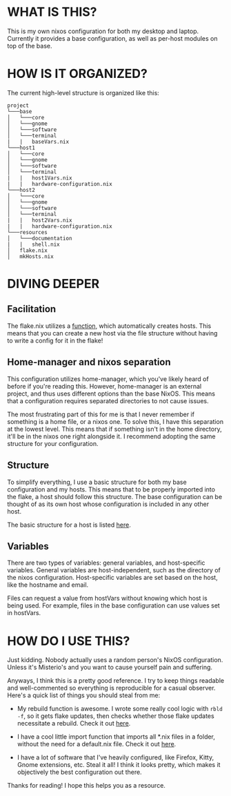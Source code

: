 # WHAT IS THIS?
This is my own nixos configuration for both my desktop and laptop. Currently it provides a base configuration, as well as per-host modules on top of the base.

# HOW IS IT ORGANIZED?
The current high-level structure is organized like this:

```
project
└───base
│   └───core
│   └───gnome
│   └───software
│   └───terminal
|   |   baseVars.nix
└───host1
│   └───core
│   └───gnome
│   └───software
│   └───terminal
|   |   host1Vars.nix
|   |   hardware-configuration.nix
└───host2
│   └───core
│   └───gnome
│   └───software
│   └───terminal
|   |   host2Vars.nix
|   |   hardware-configuration.nix
└───resources
│   └───documentation
|   |   shell.nix
│   flake.nix
│   mkHosts.nix
```

# DIVING DEEPER

## Facilitation
The flake.nix utilizes a [function](./mkHosts.nix), which automatically creates hosts. This means that you can create a new host via the file structure without having to write a config for it in the flake!

## Home-manager and nixos separation
This configuration utilizes home-manager, which you've likely heard of before if you're reading this. However, home-manager is an external project, and thus uses different options than the base NixOS. This means that a configuration requires separated directories to not cause issues.

The most frustrating part of this for me is that I never remember if something is a home file, or a nixos one. To solve this, I have this separation at the lowest level. This means that if something isn't in the home directory, it'll be in the nixos one right alongside it. I recommend adopting the same structure for your configuration.

## Structure
To simplify everything, I use a basic structure for both my base configuration and my hosts. This means that to be properly imported into the flake, a host should follow this structure. The base configuration can be thought of as its own host whose configuration is included in any other host.

The basic structure for a host is listed [here](./resources/documentation/structure.md).

## Variables
There are two types of variables: general variables, and host-specific variables. General variables are host-independent, such as the directory of the nixos configuration. Host-specific variables are set based on the host, like the hostname and email.

Files can request a value from hostVars without knowing which host is being used. For example, files in the base configuration can use values set in hostVars.

# HOW DO I USE THIS?

Just kidding. Nobody actually uses a random person's NixOS configuration. Unless it's Misterio's and you want to cause yourself pain and suffering.

Anyways, I think this is a pretty good reference. I try to keep things readable and well-commented so everything is reproducible for a casual observer. Here's a quick list of things you should steal from me:

- My rebuild function is awesome. I wrote some really cool logic with `rbld -f`, so it gets flake updates, then checks whether those flake updates necessitate a rebuild. Check it out [here](./base/terminal/home/shellextras/rbld.sh).

- I have a cool little import function that imports all *.nix files in a folder, without the need for a default.nix file. Check it out [here](mkHosts.nix).

- I have a lot of software that I've heavily configured, like Firefox, Kitty, Gnome extensions, etc. Steal it all! I think it looks pretty, which makes it objectively the best configuration out there.

Thanks for reading! I hope this helps you as a resource.